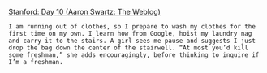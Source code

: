 [Stanford: Day 10 (Aaron Swartz: The Weblog)](http://www.aaronsw.com/weblog/001427)

```
I am running out of clothes, so I prepare to wash my clothes for the first time on my own. I learn how from Google, hoist my laundry nag and carry it to the stairs. A girl sees me pause and suggests I just drop the bag down the center of the stairwell. “At most you’d kill some freshman,” she adds encouragingly, before thinking to inquire if I’m a freshman.
```